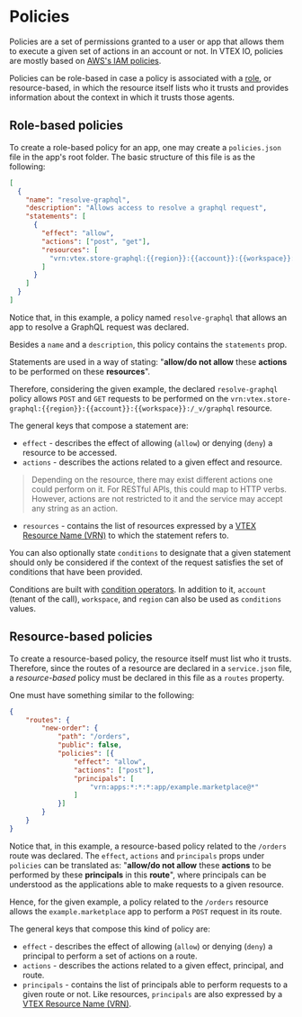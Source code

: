 # Policies

Policies are a set of permissions granted to a user or app that allows them to execute a given set of actions in an account or not. In VTEX IO, policies are mostly based on [AWS's IAM policies](https://docs.aws.amazon.com/IAM/latest/UserGuide/access_policies.html).

Policies can be role-based in case a policy is associated with a [role](), or resource-based, in which the resource itself lists who it trusts and provides information about the context in which it trusts those agents.

## Role-based policies

To create a role-based policy for an app, one may create a `policies.json` file in the app's root folder. The basic structure of this file is as the following:

```json
[
  {
    "name": "resolve-graphql",
    "description": "Allows access to resolve a graphql request",
    "statements": [
      {
        "effect": "allow",
        "actions": ["post", "get"],
        "resources": [
          "vrn:vtex.store-graphql:{{region}}:{{account}}:{{workspace}}:/_v/graphql"
        ]
      }
    ]
  }
]
```

Notice that, in this example, a policy named `resolve-graphql` that allows an app to resolve a GraphQL request was declared. 

Besides a `name` and a `description`, this policy contains the `statements` prop.

Statements are used in a way of stating: "**allow/do not allow** these **actions** to be performed on these **resources**". 

Therefore, considering the given example, the declared `resolve-graphql` policy allows `POST` and `GET` requests to be performed on the `vrn:vtex.store-graphql:{{region}}:{{account}}:{{workspace}}:/_v/graphql` resource.

The general keys that compose a statement are:

- `effect` - describes the effect of allowing (`allow`) or denying (`deny`) a resource to be accessed.
- `actions` - describes the actions related to a given effect and resource. 

> Depending on the resource, there may exist different actions one could perform on it. For RESTful APIs, this could map to HTTP verbs. However, actions are not restricted to it and the service may accept any string as an action.

- `resources` - contains the list of resources expressed by a [VTEX Resource Name (VRN)]() to which the statement refers to.

You can also optionally state `conditions` to designate that a given statement should only be considered if the context of the request satisfies the set of conditions that have been provided. 

Conditions are built with [condition operators](https://docs.aws.amazon.com/IAM/latest/UserGuide/reference_policies_elements_condition_operators.html). In addition to it, `account` (tenant of the call), `workspace`, and `region` can also be used as `conditions` values.

## Resource-based policies

To create a resource-based policy, the resource itself must list who it trusts. Therefore, since the routes of a resource are declared in a `service.json` file, a *resource-based* policy must be declared in this file as a `routes` property.

One must have something similar to the following:

```json
{
    "routes": {
        "new-order": {
            "path": "/orders",
            "public": false,
            "policies": [{
                "effect": "allow",
                "actions": ["post"],
                "principals": [
                    "vrn:apps:*:*:*:app/example.marketplace@*"
                ]
            }]
        }
    }
}
```

Notice that, in this example, a resource-based policy related to the `/orders` route was declared. 
The `effect`, `actions` and `principals` props under `policies` can be translated as: "**allow/do not allow** these **actions** to be performed by these **principals** in this **route**", where principals can be understood as the applications able to make requests to a given resource.

Hence, for the given example, a policy related to the `/orders` resource allows the `example.marketplace` app to perform a `POST` request in its route.

The general keys that compose this kind of policy are:

- `effect` - describes the effect of allowing (`allow`) or denying (`deny`) a principal to perform a set of actions on a route.
- `actions` - describes the actions related to a given effect, principal, and route. 
- `principals` - contains the list of principals able to perform requests to a given route or not. Like resources, `principals` are also expressed by a [VTEX Resource Name (VRN)]().
